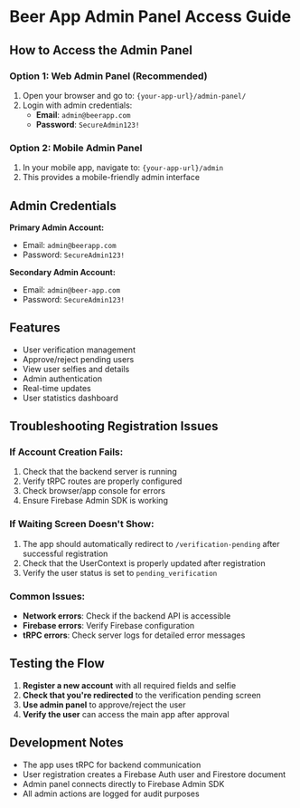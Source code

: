 # Beer App Admin Panel Access Guide

## How to Access the Admin Panel

### Option 1: Web Admin Panel (Recommended)
1. Open your browser and go to: `{your-app-url}/admin-panel/`
2. Login with admin credentials:
   - **Email**: `admin@beerapp.com`
   - **Password**: `SecureAdmin123!`

### Option 2: Mobile Admin Panel
1. In your mobile app, navigate to: `{your-app-url}/admin`
2. This provides a mobile-friendly admin interface

## Admin Credentials

**Primary Admin Account:**
- Email: `admin@beerapp.com`
- Password: `SecureAdmin123!`

**Secondary Admin Account:**
- Email: `admin@beer-app.com`
- Password: `SecureAdmin123!`

## Features

- User verification management
- Approve/reject pending users
- View user selfies and details
- Admin authentication
- Real-time updates
- User statistics dashboard

## Troubleshooting Registration Issues

### If Account Creation Fails:
1. Check that the backend server is running
2. Verify tRPC routes are properly configured
3. Check browser/app console for errors
4. Ensure Firebase Admin SDK is working

### If Waiting Screen Doesn't Show:
1. The app should automatically redirect to `/verification-pending` after successful registration
2. Check that the UserContext is properly updated after registration
3. Verify the user status is set to `pending_verification`

### Common Issues:
- **Network errors**: Check if the backend API is accessible
- **Firebase errors**: Verify Firebase configuration
- **tRPC errors**: Check server logs for detailed error messages

## Testing the Flow

1. **Register a new account** with all required fields and selfie
2. **Check that you're redirected** to the verification pending screen
3. **Use admin panel** to approve/reject the user
4. **Verify the user** can access the main app after approval

## Development Notes

- The app uses tRPC for backend communication
- User registration creates a Firebase Auth user and Firestore document
- Admin panel connects directly to Firebase Admin SDK
- All admin actions are logged for audit purposes